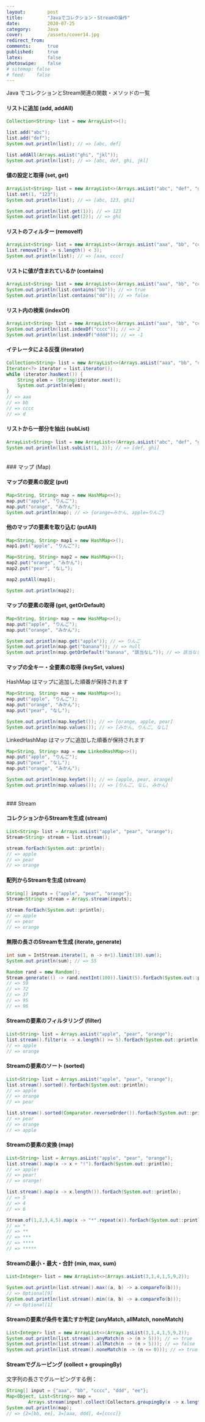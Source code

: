 ```yaml
---
layout:        post
title:         "Javaでコレクション・Streamの操作"
date:          2020-07-25
category:      Java
cover:         /assets/cover14.jpg
redirect_from:
comments:      true
published:     true
latex:         false
photoswipe:    false
# sitemap: false
# feed:    false
---
```


Java でコレクションとStream関連の関数・メソッドの一覧


#### リストに追加 (add, addAll)

```java
Collection<String> list = new ArrayList<>();

list.add("abc");
list.add("def");
System.out.println(list); // => [abc, def]

list.addAll(Arrays.asList("ghi", "jkl"));
System.out.println(list); // => [abc, def, ghi, jkl]
```

#### 値の設定と取得 (set, get)

```java
ArrayList<String> list = new ArrayList<>(Arrays.asList("abc", "def", "ghi"));
list.set(1, "123");
System.out.println(list); // => [abc, 123, ghi]

System.out.println(list.get(1)); // => 123
System.out.println(list.get(2)); // => ghi
```

#### リストのフィルター (removeIf)

```java
ArrayList<String> list = new ArrayList<>(Arrays.asList("aaa", "bb", "cccc", "d"));
list.removeIf(s -> s.length() < 3);
System.out.println(list); // => [aaa, cccc]
```

#### リストに値が含まれているか (contains)

```java
ArrayList<String> list = new ArrayList<>(Arrays.asList("aaa", "bb", "cccc", "d"));
System.out.println(list.contains("bb")); // => true
System.out.println(list.contains("dd")); // => false
```

#### リスト内の検索 (indexOf)

```java
ArrayList<String> list = new ArrayList<>(Arrays.asList("aaa", "bb", "cccc", "d"));
System.out.println(list.indexOf("cccc")); // => 2
System.out.println(list.indexOf("dddd")); // => -1
```

#### イテレータによる反復 (iterator)

```java
Collection<String> list = new ArrayList<>(Arrays.asList("aaa", "bb", "cccc", "d"));
Iterator<?> iterator = list.iterator();
while (iterator.hasNext()) {
    String elem = (String)iterator.next();
    System.out.println(elem);
}
// => aaa
// => bb
// => cccc
// => d
```

#### リストから一部分を抽出 (subList)

```java
ArrayList<String> list = new ArrayList<>(Arrays.asList("abc", "def", "ghi"));
System.out.println(list.subList(1, 3)); // => [def, ghi]
```

<br>
### マップ (Map)

#### マップの要素の設定 (put)

```java
Map<String, String> map = new HashMap<>();
map.put("apple", "りんご");
map.put("orange", "みかん");
System.out.println(map); // => {orange=みかん, apple=りんご}
```

#### 他のマップの要素を取り込む (putAll)

```java
Map<String, String> map1 = new HashMap<>();
map1.put("apple", "りんご");

Map<String, String> map2 = new HashMap<>();
map2.put("orange", "みかん");
map2.put("pear", "なし");

map2.putAll(map1);

System.out.println(map2);
```

#### マップの要素の取得 (get, getOrDefault)

```java
Map<String, String> map = new HashMap<>();
map.put("apple", "りんご");
map.put("orange", "みかん");

System.out.println(map.get("apple")); // => りんご
System.out.println(map.get("banana")); // => null
System.out.println(map.getOrDefault("banana", "該当なし")); // => 該当なし
```

#### マップの全キー・全要素の取得 (keySet, values)

HashMap はマップに追加した順番が保持されます

```java
Map<String, String> map = new HashMap<>();
map.put("apple", "りんご");
map.put("orange", "みかん");
map.put("pear", "なし");

System.out.println(map.keySet()); // => [orange, apple, pear]
System.out.println(map.values()); // => [みかん, りんご, なし]
```

LinkedHashMap はマップに追加した順番が保持されます

```java
Map<String, String> map = new LinkedHashMap<>();
map.put("apple", "りんご");
map.put("pear", "なし");
map.put("orange", "みかん");

System.out.println(map.keySet()); // => [apple, pear, orange]
System.out.println(map.values()); // => [りんご, なし, みかん]
```


<br>
### Stream

#### コレクションからStreamを生成 (stream)

```java
List<String> list = Arrays.asList("apple", "pear", "orange");
Stream<String> stream = list.stream();

stream.forEach(System.out::println);
// => apple
// => pear
// => orange
```

#### 配列からStreamを生成 (stream)

```java
String[] inputs = {"apple", "pear", "orange"};
Stream<String> stream = Arrays.stream(inputs);

stream.forEach(System.out::println);
// => apple
// => pear
// => orange
```

#### 無限の長さのStreamを生成 (iterate, generate)

```java
int sum = IntStream.iterate(1, n -> n+1).limit(10).sum();
System.out.println(sum); // => 55

Random rand = new Random();
Stream.generate(() -> rand.nextInt(100)).limit(5).forEach(System.out::println);
// => 59
// => 72
// => 37
// => 95
// => 96
```

#### Streamの要素のフィルタリング (filter)

```java
List<String> list = Arrays.asList("apple", "pear", "orange");
list.stream().filter(x -> x.length() >= 5).forEach(System.out::println);
// => apple
// => orange
```

#### Streamの要素のソート (sorted)

```java
List<String> list = Arrays.asList("apple", "pear", "orange");
list.stream().sorted().forEach(System.out::println);
// => apple
// => orange
// => pear

list.stream().sorted(Comparator.reverseOrder()).forEach(System.out::println);
// => pear
// => orange
// => apple
```

#### Streamの要素の変換 (map)

```java
List<String> list = Arrays.asList("apple", "pear", "orange");
list.stream().map(x -> x + "!").forEach(System.out::println);
// => apple!
// => pear!
// => orange!

list.stream().map(x -> x.length()).forEach(System.out::println);
// => 5
// => 4
// => 6

Stream.of(1,2,3,4,5).map(x -> "*".repeat(x)).forEach(System.out::println);
// => *
// => **
// => ***
// => ****
// => *****
```

#### Streamの最小・最大・合計 (min, max, sum)

```java
List<Integer> list = new ArrayList<>(Arrays.asList(3,1,4,1,5,9,2));

System.out.println(list.stream().max((a, b) -> a.compareTo(b)));
// => Optional[9]
System.out.println(list.stream().min((a, b) -> a.compareTo(b)));
// => Optional[1]
```

#### Streamの要素が条件を満たすか判定 (anyMatch, allMatch, noneMatch)

```java
List<Integer> list = new ArrayList<>(Arrays.asList(3,1,4,1,5,9,2));
System.out.println(list.stream().anyMatch(n -> (n > 5))); // => true
System.out.println(list.stream().allMatch(n -> (n > 5))); // => false
System.out.println(list.stream().noneMatch(n -> (n <= 0))); // => true
```

#### Streamでグルーピング (collect + groupingBy)

文字列の長さでグルーピングする例：

```java
String[] input = {"aaa", "bb", "cccc", "ddd", "ee"};
Map<Object, List<String>> map =
        Arrays.stream(input).collect(Collectors.groupingBy(x -> x.length()));
System.out.println(map);
// => {2=[bb, ee], 3=[aaa, ddd], 4=[cccc]}
```
